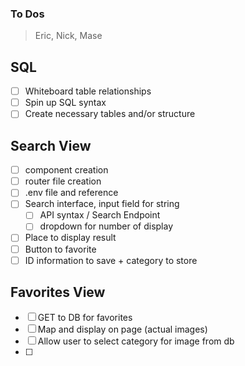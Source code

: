 ### To Dos ###
> Eric, Nick, Mase

## SQL ##
- [ ] Whiteboard table relationships
- [ ] Spin up SQL syntax
- [ ] Create necessary tables and/or structure

## Search View ##
- [ ] component creation
- [ ] router file creation
- [ ] .env file and reference 
- [ ] Search interface, input field for string
    - [ ] API syntax / Search Endpoint
    - [ ] dropdown for number of display
- [ ] Place to display result
- [ ] Button to favorite
- [ ] ID information to save + category to store

## Favorites View
- [ ] GET to DB for favorites 
- [ ] Map and display on page (actual images)
- [ ] Allow user to select category for image from db
- [ ] 
